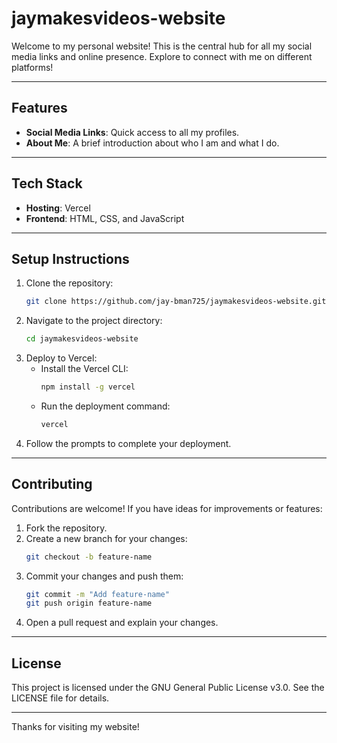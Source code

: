 # jaymakesvideos-website

Welcome to my personal website! This is the central hub for all my social media links and online presence. Explore to connect with me on different platforms!

---

## Features

- **Social Media Links**: Quick access to all my profiles.
- **About Me**: A brief introduction about who I am and what I do.

---

## Tech Stack

- **Hosting**: Vercel
- **Frontend**: HTML, CSS, and JavaScript

---

## Setup Instructions

1. Clone the repository:
   ```bash
   git clone https://github.com/jay-bman725/jaymakesvideos-website.git
   ```
2. Navigate to the project directory:
   ```bash
   cd jaymakesvideos-website
   ```
3. Deploy to Vercel:
   - Install the Vercel CLI:
     ```bash
     npm install -g vercel
     ```
   - Run the deployment command:
     ```bash
     vercel
     ```
4. Follow the prompts to complete your deployment.

---

## Contributing

Contributions are welcome! If you have ideas for improvements or features:

1. Fork the repository.
2. Create a new branch for your changes:
   ```bash
   git checkout -b feature-name
   ```
3. Commit your changes and push them:
   ```bash
   git commit -m "Add feature-name"
   git push origin feature-name
   ```
4. Open a pull request and explain your changes.

---

## License

This project is licensed under the GNU General Public License v3.0. See the LICENSE file for details.

---

Thanks for visiting my website!
